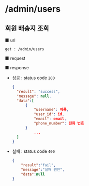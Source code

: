 # /admin/users

## 회원 배송지 조회

■ url

 `get : /admin/users`

■ request



■ response

- 성공 : status code `200`

  ```json
  {
  	"result": "success", 
  	"message": null, 
  	"data":[
  		{
  			"username": 이름,
  			"user_id": id,
  			"email": email,
  			"phone_number": 전화 번호
  		}
          	...
  	]
  }
  ```

- 실패 : status code `400`

  ```json
  {
      "result":"fail",
      "message":"실패 원인",
      "data":null
  }
  ```

